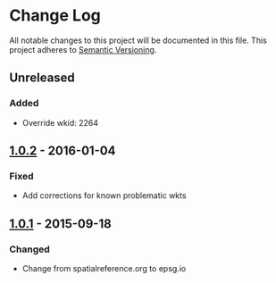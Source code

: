 # Change Log
All notable changes to this project will be documented in this file.
This project adheres to [Semantic Versioning](http://semver.org/).

## Unreleased
### Added
* Override wkid: 2264

## [1.0.2] - 2016-01-04
### Fixed
* Add corrections for known problematic wkts

## [1.0.1] - 2015-09-18 
### Changed
* Change from spatialreference.org to epsg.io


[1.0.2]:(https://github.com/koopjs/spatialreference/compare/v1.0.2...v1.0.1)
[1.0.1]:(https://github.com/koopjs/spatialreference/compare/v1.0.0...v1.0.1)

